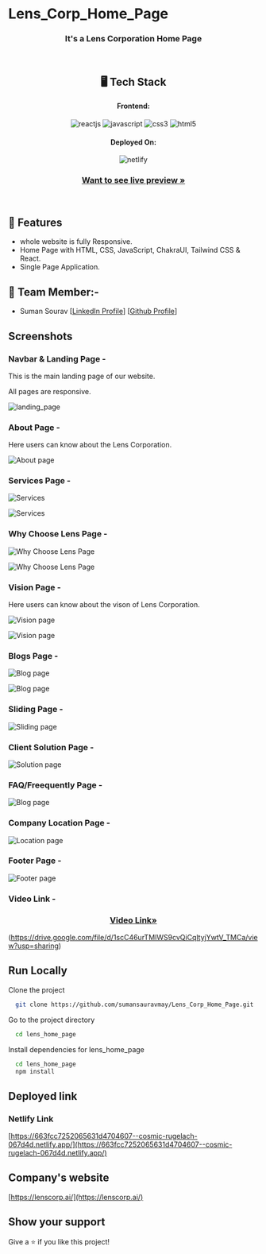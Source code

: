 # Lens_Corp_Home_Page

<h3 align="center">It's a Lens Corporation Home Page</h3>

<br/>

<h2 align="center">🖥️ Tech Stack</h2>

<h4 align="center">Frontend:</h4>
<p align="center">
  <img src="https://img.shields.io/badge/React (18.2.0)-20232A?style=for-the-badge&logo=react&logoColor=61DAFB" alt="reactjs" />
  <img src="https://img.shields.io/badge/JavaScript-323330?style=for-the-badge&logo=javascript&logoColor=F7DF1E" alt="javascript" />
  <img src="https://img.shields.io/badge/CSS3-1572B6?style=for-the-badge&logo=css3&logoColor=white" alt="css3" />
  <img src="https://img.shields.io/badge/HTML5-E34F26?style=for-the-badge&logo=html5&logoColor=white" alt="html5" />
</p>

<h4 align="center">Deployed On:</h4>

<p align="center">
  <img src="https://i.postimg.cc/sgTZd54P/netlify.jpg" alt="netlify" />
</p>

<h3 align="center"><a href="https://663fcc7252065631d4704607--cosmic-rugelach-067d4d.netlify.app/"><strong>Want to see live preview »</strong></a></h3>

<br/>

## 🚀 Features
-   whole website is fully Responsive.
-   Home Page with HTML, CSS, JavaScript, ChakraUI, Tailwind CSS & React.
-   Single Page Application.


## 🚀 Team Member:-

-   Suman Sourav [[LinkedIn Profile](https://www.linkedin.com/in/suman-saurav-06896b231/)] [[Github Profile](https://github.com/sumansauravmay/)]


## Screenshots

### Navbar & Landing Page -

This is the main landing page of our website.

All pages are responsive.

![landing_page](https://i.postimg.cc/CLvrqfFV/Navbar-and-Landing.jpg)


### About Page -

Here users can know about the Lens Corporation.
 
 ![About page](https://i.postimg.cc/Dw8jdyZ4/About-us.jpg)

### Services Page -

![Services](https://i.postimg.cc/brmgkKfR/services1.jpg)

![Services](https://i.postimg.cc/26Vhg3sn/services3.jpg)

### Why Choose Lens Page -
![Why Choose Lens Page](https://i.postimg.cc/65QYt5Cb/why-choose-lens1.jpg)

![Why Choose Lens Page](https://i.postimg.cc/2SswQQMg/why-choose-lens2.jpg)

### Vision Page -

Here users can know about the vison of Lens Corporation.
 
 ![Vision page](https://i.postimg.cc/jjyhZWr2/our-vision.jpg)

 ![Vision page](https://i.postimg.cc/k49vZnnc/our-vision2.jpg)


### Blogs Page -
 
 ![Blog page](https://i.postimg.cc/GtmJLqTT/our-blog.jpg)

 ![Blog page](https://i.postimg.cc/Kjp7RBtq/our-blog2.jpg)

### Sliding Page -
 
 ![Sliding page](https://i.postimg.cc/2j07cRgQ/explore.jpg)

### Client Solution Page -
 
 ![Solution page](https://i.postimg.cc/T3gmXZNH/number.jpg)


 ### FAQ/Freequently Page -
 
 ![Blog page](https://i.postimg.cc/yNTZD0Hm/get-to-know.jpg)

### Company Location Page -
 
 ![Location page](https://i.postimg.cc/Kj1kpVgf/map.jpg)


### Footer Page -
 
 ![Footer page](https://i.postimg.cc/rwX0gfyG/footer.jpg)


### Video Link -

<h3 align="center"><a href="https://drive.google.com/file/d/1scC46urTMIWS9cvQiCqltyjYwtV_TMCa/view?usp=sharing"><strong>Video Link»</strong></a></h3>

(https://drive.google.com/file/d/1scC46urTMIWS9cvQiCqltyjYwtV_TMCa/view?usp=sharing)

## Run Locally

Clone the project

```bash
  git clone https://github.com/sumansauravmay/Lens_Corp_Home_Page.git
```

Go to the project directory

```bash
  cd lens_home_page

```

Install dependencies for lens_home_page

```bash
  cd lens_home_page
  npm install
```


## Deployed link

### Netlify Link

[https://663fcc7252065631d4704607--cosmic-rugelach-067d4d.netlify.app/](https://663fcc7252065631d4704607--cosmic-rugelach-067d4d.netlify.app/)


## Company's website

[https://lenscorp.ai/](https://lenscorp.ai/)



## Show your support

Give a ⭐️ if you like this project!
